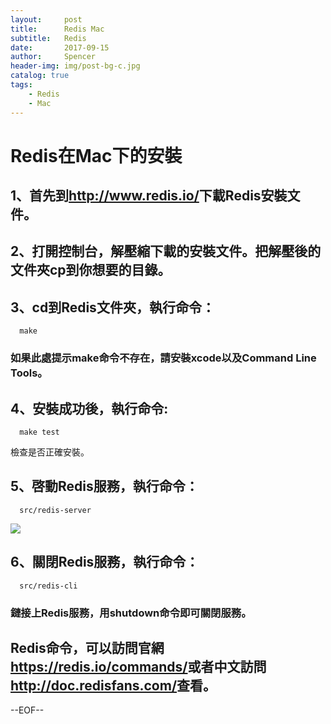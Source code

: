 ```yaml
---
layout:     post
title:      Redis Mac
subtitle:   Redis
date:       2017-09-15
author:     Spencer
header-img: img/post-bg-c.jpg
catalog: true
tags:
    - Redis
    - Mac
---
```


# Redis在Mac下的安裝

## 1、首先到<http://www.redis.io/>下載Redis安裝文件。

## 2、打開控制台，解壓縮下載的安裝文件。把解壓後的文件夾cp到你想要的目錄。

## 3、cd到Redis文件夾，執行命令：

  ```
    make
  ```

### 如果此處提示make命令不存在，請安裝xcode以及Command Line Tools。

## 4、安裝成功後，執行命令:

  ```
    make test
  ```
檢查是否正確安裝。

## 5、啓動Redis服務，執行命令：

  ```
    src/redis-server
  ```
![](https://spencerzhang.github.io/resource/Redis-server-startup.jpeg)

## 6、關閉Redis服務，執行命令：
  ```
    src/redis-cli
  ```
### 鏈接上Redis服務，用shutdown命令即可關閉服務。

## Redis命令，可以訪問官網<https://redis.io/commands/>或者中文訪問<http://doc.redisfans.com/>查看。

--EOF--
